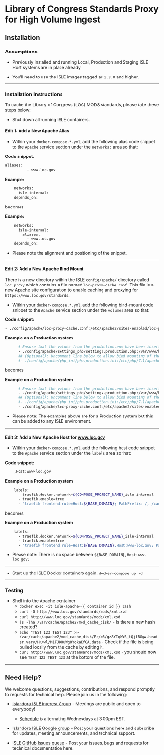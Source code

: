 # Library of Congress Standards Proxy for High Volume Ingest

## Installation

### Assumptions

* Previously installed and running Local, Production and Staging ISLE Host systems are in place already

* You'll need to use the ISLE images tagged as `1.3.0` and higher.

---

### Installation Instructions

To cache the Library of Congress (LOC) MODS standards, please take these steps below:

* Shut down all running ISLE containers.

#### Edit 1: Add a New Apache Alias

* Within your `docker-compose.*.yml`, add the following alias code snippet to the `Apache` service section under the `networks:` area so that:

**Code snippet:**

```bash
aliases:
          - www.loc.gov
```          

**Example:**

```bash
    networks:
      isle-internal:
    depends_on:
```

becomes

**Example:**
```bash
    networks:
      isle-internal:
        aliases:
          - www.loc.gov
    depends_on:
```

* Please note the alignment and positioning of the snippet.

---

#### Edit 2: Add a New Apache Bind Mount

There is a new directory within the ISLE `config/apache/` directory called `loc_proxy` which contains a file named `loc-proxy-cache.conf`. This file is a new Apache site configuration to enable caching and proxying for `https://www.loc.gov/standards`.

* Within your `docker-compose.*.yml`, add the following bind-mount code snippet to the `Apache` service section under the `volumes` area so that:

**Code snippet:**

```bash
- ./config/apache/loc-proxy-cache.conf:/etc/apache2/sites-enabled/loc-proxy-cache.conf
```          

**Example on a Production system**

```bash
      # Ensure that the values from the production.env have been inserted in the corresponding ISLE configuration sections of the settings.production.php
      - ./config/apache/settings_php/settings.production.php:/var/www/html/sites/default/settings.php
      ## (Optional): Uncomment line below to allow bind mounting of the php.ini file for editing of php memory, upload and max_post values.
      #- ./config/apache/php_ini/php.production.ini:/etc/php/7.1/apache2/php.ini
```

becomes

**Example on a Production system**
```bash
      # Ensure that the values from the production.env have been inserted in the corresponding ISLE configuration sections of the settings.production.php
      - ./config/apache/settings_php/settings.production.php:/var/www/html/sites/default/settings.php
      ## (Optional): Uncomment line below to allow bind mounting of the php.ini file for editing of php memory, upload and max_post values.
      #- ./config/apache/php_ini/php.production.ini:/etc/php/7.1/apache2/php.ini
      - ./config/apache/loc-proxy-cache.conf:/etc/apache2/sites-enabled/loc-proxy-cache.conf
```

* Please note: The examples above are for a Production system but this can be added to any ISLE environment.

---

#### Edit 3: Add a New Apache Host for www.loc.gov

* Within your `docker-compose.*.yml`, add the following host code snippet to the `Apache` service section under the `labels` area so that:

**Code snippet:**

```bash
    ,Host:www-loc.gov
```          

**Example on a Production system**

```bash
    labels:
      - traefik.docker.network=${COMPOSE_PROJECT_NAME}_isle-internal
      - traefik.enable=true
      - "traefik.frontend.rule=Host:${BASE_DOMAIN}; PathPrefix: /, /cantaloupe"
```

becomes

**Example on a Production system**
```bash
    labels:
      - traefik.docker.network=${COMPOSE_PROJECT_NAME}_isle-internal
      - traefik.enable=true
      - "traefik.frontend.rule=Host:${BASE_DOMAIN},Host:www-loc.gov; PathPrefix: /, /cantaloupe"
```
* Please note: There is no space between `${BASE_DOMAIN},Host:www-loc.gov;`

---

* Start up the ISLE Docker containers again. `docker-compose up -d`

---

### Testing

* Shell into the Apache container
  * `docker exec -it isle-apache-{{ container id }} bash`
  * `curl -O http://www.loc.gov/standards/mods/xml.xsd`
  * `curl http://www.loc.gov/standards/mods/xml.xsd`
  * `ls -lha /var/cache/apache2/mod_cache_disk/` - Is there a new hash created?
  * `echo "TEST 123 TEST 123" >> /var/cache/apache2/mod_cache_disk/Fr/m6/gz8YIqKWS_tQjfBGgw.header.vary/HM/wl/M1FJKOuWg0YokaKfCA.data` - Check if the file is being pulled locally from the cache by editing it.
  * `curl http://www.loc.gov/standards/mods/xml.xsd` - you should now see `TEST 123 TEST 123` at the bottom of the file.

---

## Need Help?

We welcome questions, suggestions, contributions, and respond promptly to requests for technical help. Please join us in the following:

* [Islandora ISLE Interest Group](https://github.com/islandora-interest-groups/Islandora-ISLE-Interest-Group) - Meetings are public and open to everybody!
    * [Schedule](https://github.com/islandora-interest-groups/Islandora-ISLE-Interest-Group/#how-to-join) is alternating Wednesdays at 3:00pm EST.

* [Islandora ISLE Google group](https://groups.google.com/forum/#!forum/islandora-isle) - Post your questions here and subscribe for updates, meeting announcements, and technical support.

* [ISLE GitHub Issues queue](https://github.com/Islandora-Collaboration-Group/ISLE/issues) - Post your issues, bugs and requests for technical documentation here.
